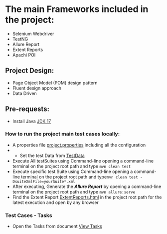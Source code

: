 # The main Frameworks included in the project:

* Selenium Webdriver
* TestNG
* Allure Report
* Extent Reports
* Apachi POI

## Project Design:

* Page Object Model (POM) design pattern
* Fluent design approach
* Data Driven 


## Pre-requests:

* Install Java [JDK 17](https://www.oracle.com/java/technologies/downloads/#jdk17-windows)


### How to run the project main test cases locally:

* A properties file [project.properties](src/main/resources)  including all the configuration
* * Set the test Data from [TestData](src/test/resources/TestData)
* Execute All testSuites using Command-line opening a command-line terminal on the project root path and
  type `mvn clean test`
* Execute specific test Suite using Command-line opening a command-line terminal on the project root path and
  type`mvn clean test -DsuiteXmlFile=yourSuite*.xml`
* After executing, Generate the ***Allure Report*** by opening a command-line terminal on the project root path and
  type `mvn allure:serve`
* Find the Extent Report [ExtentReports.html](ExtentReports.html) in the project root path for the latest execution and open by any browser

### Test Cases - Tasks

* Open the Tasks from document [View Tasks](https://docs.google.com/document/d/1mY62ZDSiANd9alm0ek_XOrtzgEWAIBqlmeMLud6zeh4/edit?usp=sharing) 
